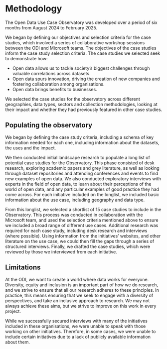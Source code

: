 # Methodology

The Open Data Use Case Observatory was developed over a period of six months from August 2024 to February 2025\. 

We began by defining our objectives and selection criteria for the case studies, which involved a series of collaborative workshop sessions between the ODI and Microsoft teams. The objectives of the case studies inform the case study selection criteria. The case studies we selected seek to demonstrate how: 

* Open data allows us to tackle society’s biggest challenges through valuable correlations across datasets.   
* Open data spurs innovation, driving the creation of new companies and fostering collaboration among organisations.  
* Open data brings benefits to businesses.

We selected the case studies for the observatory across different geographies, data types, sectors and collection methodologies, looking at their impact and whether they had previously featured in other case studies.  

## Populating the observatory  
We began by defining the case study criteria, including a schema of key information needed for each one, including information about the datasets, the uses and the impact.

We then conducted initial landscape research to populate a long list of potential case studies for the Observatory. This phase consisted of desk research, exploring academic papers and grey literature, as well as looking through dataset repositories and attending conferences and events to find new examples of open data. We also conducted exploratory interviews with experts in the field of open data, to learn about their perceptions of the world of open data, and any particular examples of good practice they had come across. For each initiative included on the longlist, we included basic information about the use case, including geography and data type. 

From this longlist, we selected a shortlist of 15 case studies to include in the Observatory. This process was conducted in collaboration with the Microsoft team, and used the selection criteria mentioned above to ensure we included a broad range of different use cases. Additional research was required for each case study, including desk research and interviews (where possible). Using information from the initiatives’ websites, and other literature on the use case, we could then fill the gaps through a series of structured interviews. Finally, we drafted the case studies, which were reviewed by those we interviewed from each initiative. 

## Limitations   
At the ODI, we want to create a world where data works for everyone. Diversity, equity and inclusion is an important part of how we do research, and we strive to ensure that all our research adheres to these principles. In practice, this means ensuring that we seek to engage with a diversity of perspectives, and take an inclusive approach to research. We may not always achieve these aims, but we strive to improve on this work in every project. 

While we successfully secured interviews with many of the initiatives included in these organisations, we were unable to speak with those working on other initiatives. Therefore, in some cases, we were unable to include certain initiatives due to a lack of publicly available information about them.